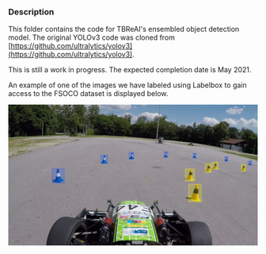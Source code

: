 
### Description

This folder contains the code for TBReAI's ensembled object detection model. The original YOLOv3 code was cloned from [https://github.com/ultralytics/yolov3](https://github.com/ultralytics/yolov3).

This is still a work in progress. The expected completion date is May 2021. 

An example of one of the images we have labeled using Labelbox to gain access to the FSOCO dataset is displayed below.

![alt text](https://github.com/TBReAI/TBReAI21-Perception/blob/main/TBRe-YOLOv3/images/tbre_00001.png "Label image")
